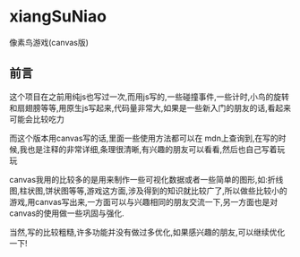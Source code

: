# xiangSuNiao
像素鸟游戏(canvas版)

## 前言

这个项目在之前用纯js也写过一次,而用js写的,一些碰撞事件,一些计时,小鸟的旋转和扇翅膀等等,用原生js写起来,代码量非常大,如果是一些新入门的朋友的话,看起来可能会比较吃力

而这个版本用canvas写的话,里面一些使用方法都可以在 mdn上查询到,在写的时候,我也是注释的非常详细,条理很清晰,有兴趣的朋友可以看看,然后也自己写着玩玩

canvas我用的比较多的是用来制作一些可视化数据或者一些简单的图形,如:折线图,柱状图,饼状图等等,游戏这方面,涉及得到的知识就比较广了,所以做些比较小的游戏,用canvas写出来,一方面可以与兴趣相同的朋友交流一下,另一方面也是对canvas的使用做一些巩固与强化.

当然,写的比较粗糙,许多功能并没有做过多优化,如果感兴趣的朋友,可以继续优化一下!

